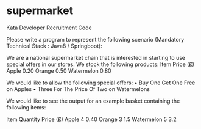 # supermarket
Kata Developer Recruitment Code

Please write a program to represent the following scenario (Mandatory Technical Stack : Java8 / Springboot):

We are a national supermarket chain that is interested in starting to use special offers in our stores. We stock the following products:
Item	      Price (£)
Apple	      0.20
Orange	    0.50
Watermelon	0.80

We would like to allow the following special offers:
•	Buy One Get One Free on Apples
•	Three For The Price Of Two on Watermelons

We would like to see the output for an example basket containing the following items:

Item	      Quantity	Price (£)
Apple	      4	        0.40
Orange	    3	        1.5
Watermelon	5	        3.2

